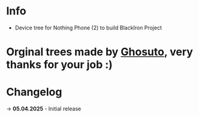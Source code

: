 # Info
- Device tree for Nothing Phone (2) to build BlackIron Project

# Orginal trees made by [Ghosuto](https://github.com/Ghosuto), very thanks for your job :)

# Changelog
-> **05.04.2025**
    - Initial release
